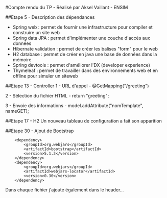 #Compte rendu du TP
        - Réalisé par Aksel Vaillant - ENSIM 

##Etape 5 - Description des dépendances
- Spring web : permet de fournir une infrastructure pour compiler et construire un site web
- Spring data JPA : permet d'implémenter une couche d'accès aux données
- Hibernate validation : permet de créer les balises "form" pour le web
- H2 database : permet de créer en java une base de données dans la mémoire
- Spring devtools : permet d'améliorer l'DX (developer experience)
- Thymeleaf : permet de travailler dans des environnements web et en offline pour simuler un siteweb

##Etape 13 - Controller
1 - URL d'appel  - @GetMapping("/greeting")

2 - Sélection du fichier HTML - return "greeting";

3 - Envoie des informations - model.addAttribute("nomTemplate", nameGET);

##Etape 17 - H2
Un nouveau tableau de configuration a fait son apparition 

##Etape 30 - Ajout de Bootstrap

		<dependency>
			<groupId>org.webjars</groupId>
			<artifactId>bootstrap</artifactId>
			<version>5.1.3</version>
		</dependency>
		<dependency>
			<groupId>org.webjars</groupId>
			<artifactId>webjars-locator</artifactId>
			<version>0.30</version>
		</dependency>

Dans chaque fichier j'ajoute également dans le header...

<script src="/webjars/bootstrap/js/bootstrap.min.js"></script>
<link rel="stylesheet" href="/webjars/bootstrap/5.1.3/css/bootstrap.min.css" />


